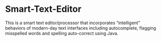 # Smart-Text-Editor
This is a smart text editor/processor that incorporates “intelligent” behaviors of modern-day text interfaces including autocomplete, flagging misspelled words and spelling auto-correct using Java.
